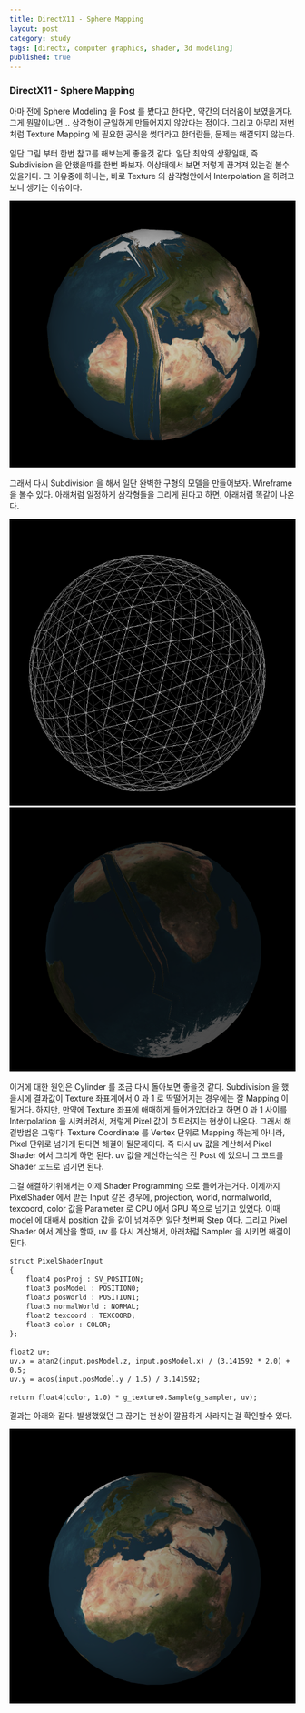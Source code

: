 ```yaml
---
title: DirectX11 - Sphere Mapping
layout: post
category: study
tags: [directx, computer graphics, shader, 3d modeling]
published: true
---
```

 
### DirectX11 - Sphere Mapping

아마 전에 Sphere Modeling 을 Post 를 봤다고 한다면, 약간의 더러움이 보였을거다. 그게 뭔말이냐면... 삼각형이 균일하게 만들어지지 않았다는 점이다. 그리고 아무리 저번처럼 Texture Mapping 에 필요한 공식을 썻더라고 한더란들, 문제는 해결되지 않는다.

일단 그림 부터 한번 참고를 해보는게 좋을것 같다. 일단 최악의 상황일때, 즉 Subdivision 을 안했을때를 한번 봐보자. 이상태에서 보면 저렇게 끊겨져 있는걸 볼수 있을거다. 그 이유중에 하나는, 바로 Texture 의 삼각형안에서 Interpolation 을 하려고 보니 생기는 이슈이다. 

![alt text](../../../assets/img/photo/5-16-2025/earth.png)

그래서 다시 Subdivision 을 해서 일단 완벽한 구형의 모델을 만들어보자. Wireframe 을 볼수 있다. 아래처럼 일정하게 삼각형들을 그리게 된다고 하면, 아래처럼 똑같이 나온다.

![alt text](../../../assets/img/photo/5-16-2025/sphere_mapping_1.png) 
![alt text](../../../assets/img/photo/5-16-2025/sphere_mapping_2.png)

이거에 대한 원인은 Cylinder 를 조금 다시 돌아보면 좋을것 같다. Subdivision 을 했을시에 결과값이 Texture 좌표계에서 0 과 1 로 딱떨어지는 경우에는 잘 Mapping 이 될거다. 하지만, 만약에 Texture 좌표에 애매하게 들어가있더라고 하면 0 과 1 사이를 Interpolation 을 시켜버려서, 저렇게 Pixel 값이 흐트러지는 현상이 나온다. 그래서 해결방법은 그렇다. Texture Coordinate 를 Vertex 단위로 Mapping 하는게 아니라, Pixel 단위로 넘기게 된다면 해결이 될문제이다. 즉 다시 uv 값을 계산해서 Pixel Shader 에서 그리게 하면 된다. uv 값을 계산하는식은 전 Post 에 있으니 그 코드를 Shader 코드로 넘기면 된다.

그걸 해결하기위해서는 이제 Shader Programming 으로 들어가는거다. 이제까지 PixelShader 에서 받는 Input 같은 경우에, projection, world, normalworld, texcoord, color 값을 Parameter 로 CPU 에서 GPU 쪽으로 넘기고 있었다. 이때 model 에 대해서 position 값을 같이 넘겨주면 일단 첫번째 Step 이다. 그리고 Pixel Shader 에서 계산을 할때, uv 를 다시 계산해서, 아래처럼 Sampler 을 시키면 해결이 된다.

```
struct PixelShaderInput
{
    float4 posProj : SV_POSITION;
    float3 posModel : POSITION0;
    float3 posWorld : POSITION1;
    float3 normalWorld : NORMAL;
    float2 texcoord : TEXCOORD;
    float3 color : COLOR; 
};

float2 uv;
uv.x = atan2(input.posModel.z, input.posModel.x) / (3.141592 * 2.0) + 0.5;
uv.y = acos(input.posModel.y / 1.5) / 3.141592;

return float4(color, 1.0) * g_texture0.Sample(g_sampler, uv);
```

결과는 아래와 같다. 발생했었던 그 끊기는 현상이 깔끔하게 사라지는걸 확인할수 있다.

![alt text](../../../assets/img/photo/5-16-2025/sphere_mapping_3.png)